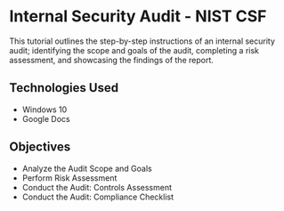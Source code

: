 <h1>Internal Security Audit - NIST CSF</h1>
This tutorial outlines the step-by-step instructions of an internal security audit; identifying the scope and goals of the audit, completing a risk assessment, and showcasing the findings of the report.<br />

<h2>Technologies Used</h2>

- Windows 10
- Google Docs

<h2>Objectives</h2>

- Analyze the Audit Scope and Goals
- Perform Risk Assessment
- Conduct the Audit: Controls Assessment
- Conduct the Audit: Compliance Checklist

